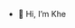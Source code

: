 - 👋 Hi, I’m Khe


<!---
KhBaterdene/KhBaterdene is a ✨ special ✨ repository because its `README.md` (this file) appears on your GitHub profile.
You can click the Preview link to take a look at your changes.
--->

